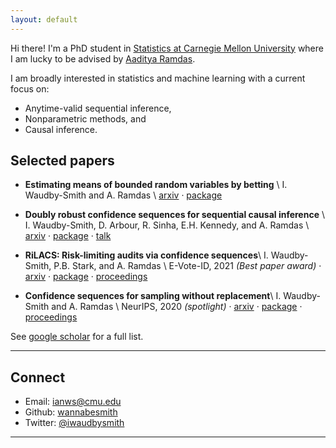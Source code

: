 ```yaml
---
layout: default
---
```


Hi there! I'm a PhD student in [Statistics at Carnegie Mellon University](http://stat.cmu.edu/) where I am lucky to be advised by [Aaditya Ramdas](http://www.stat.cmu.edu/~aramdas/).

I am broadly interested in statistics and machine learning with a current focus on:
* Anytime-valid sequential inference,
* Nonparametric methods, and
* Causal inference.

## Selected papers


- **Estimating means of bounded random variables by betting** \\
	I. Waudby-Smith and A. Ramdas \\
    [arxiv](https://arxiv.org/pdf/2010.09686.pdf) · [package](https://github.com/WannabeSmith/confseq)

- **Doubly robust confidence sequences for sequential causal inference** \\
    I. Waudby-Smith, D. Arbour, R. Sinha, E.H. Kennedy, and A. Ramdas \\
    [arxiv](https://arxiv.org/pdf/2103.06476.pdf) · [package](https://github.com/WannabeSmith/drconfseq) · [talk](https://drive.google.com/file/d/1bAh0lXdGxGd7Q-v_MLWqVwaF70VvZY-j/view)

- **RiLACS: Risk-limiting audits via confidence sequences**\\
	I. Waudby-Smith, P.B. Stark, and A. Ramdas \\
    E-Vote-ID, 2021 _(Best paper award)_ ·
    [arxiv](https://arxiv.org/pdf/2107.11323.pdf) ·
    [package](https://github.com/WannabeSmith/RiLACS) ·
    [proceedings](https://link.springer.com/chapter/10.1007/978-3-030-86942-7_9)

- **Confidence sequences for sampling without replacement**\\
	I. Waudby-Smith and A. Ramdas \\
    NeurIPS, 2020 _(spotlight)_ ·
    [arxiv](https://arxiv.org/pdf/2006.04347.pdf) ·
    [package](https://github.com/WannabeSmith/confseq) ·
    [proceedings](https://proceedings.neurips.cc/paper/2020/hash/e96c7de8f6390b1e6c71556e4e0a4959-Abstract.html) 

See [google scholar](https://scholar.google.com/citations?user=FnyNlFAAAAAJ&hl=en&oi=ao) for a full list.

--- 

## Connect 

* Email: [ianws@cmu.edu](mailto:ianws@cmu.edu)
* Github: [wannabesmith](https://github.com/wannabesmith)
* Twitter: [@iwaudbysmith](https://twitter.com/iwaudbysmith)

---


